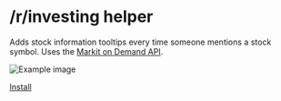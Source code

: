 # /r/investing helper
Adds stock information tooltips every time someone mentions a stock symbol. Uses the [Markit on Demand API](http://dev.markitondemand.com/).

![Example image](http://i.imgur.com/XcfVkaM.png)

[Install](https://github.com/GeorgeHahn/r-investing-helper/raw/master/rinvesting_stock_hovers.user.js)
